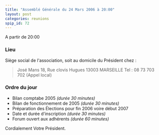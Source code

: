 ```yaml
---
title: "Assemblé Générale du 24 Mars 2006 à 20:00"
layout: post
categories: reunions
spip_id: 72
---
```

A partir de 20:00 

### Lieu ###

Siège social de l'association, soit au domicile du Président chez :

> José Mans
> 18, Rue clovis Hugues
> 13003 MARSEILLE
> Tel : 08 73 703 702 (Appel local)



### Ordre du jour ###

* Bilan comptabe 2005 *(durée 30 minutes)*
* Bilan de fonctionnement de 2005 *(durée 30 minutes)*
* Préparation des Élections pour fin 2006 voire début 2007
* Date et durée d'inscription *(durée 30 minutes)*
* Forum ouvert aux adhérents *(durée 60 minutes)*


Cordialement
Votre Président.